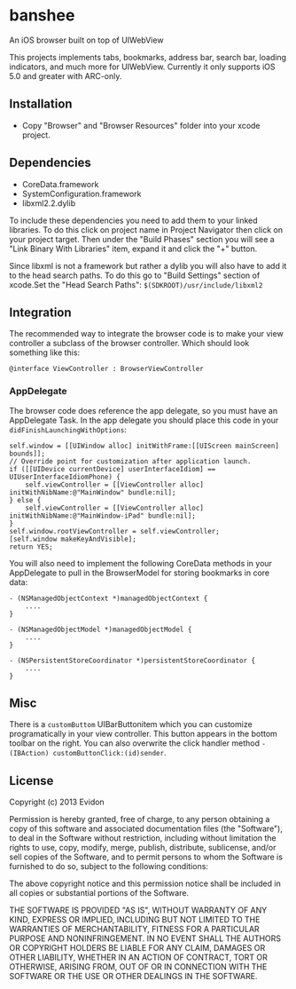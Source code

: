 banshee
=======

An iOS browser built on top of UIWebView

This projects implements tabs, bookmarks, address bar, search bar, loading indicators, and much more for UIWebView. Currently it only supports iOS 5.0 and greater with ARC-only.  

## Installation

* Copy "Browser" and "Browser Resources" folder into your xcode project.


## Dependencies

* CoreData.framework
* SystemConfiguration.framework
* libxml2.2.dylib

To include these dependencies you need to add them to your linked libraries. To do this click on project name in Project Navigator then click on your project target. Then under the "Build Phases" section you will see a "Link Binary With Libraries" item, expand it and click the "+" button.

Since libxml is not a framework but rather a dylib you will also have to add it to the head search paths. To do this go to "Build Settings" section of xcode.Set the "Head Search Paths": `$(SDKROOT)/usr/include/libxml2`


## Integration

The recommended way to integrate the browser code is to make your view controller a subclass of the browser controller. Which should look something like this:

    @interface ViewController : BrowserViewController


### AppDelegate

The browser code does reference the app delegate, so you must have an AppDelegate Task. In the app delegate you should place this code in your `didFinishLaunchingWithOptions`:

    self.window = [[UIWindow alloc] initWithFrame:[[UIScreen mainScreen] bounds]];
    // Override point for customization after application launch.
    if ([[UIDevice currentDevice] userInterfaceIdiom] == UIUserInterfaceIdiomPhone) {
        self.viewController = [[ViewController alloc] initWithNibName:@"MainWindow" bundle:nil];
    } else {
        self.viewController = [[ViewController alloc] initWithNibName:@"MainWindow-iPad" bundle:nil];
    }
    self.window.rootViewController = self.viewController;
    [self.window makeKeyAndVisible];
    return YES;
    
You will also need to implement the following CoreData methods in your AppDelegate to pull in the BrowserModel for storing bookmarks in core data:
    
    - (NSManagedObjectContext *)managedObjectContext {
        ....
    }

    - (NSManagedObjectModel *)managedObjectModel {
        ....
    }

    - (NSPersistentStoreCoordinator *)persistentStoreCoordinator {
        ....
    }

## Misc

  There is a `customButtom` UIBarButtonitem which you can customize programatically in your view controller. This button appears in the bottom toolbar on the right. You can also overwrite the click handler method `-(IBAction) customButtonClick:(id)sender`.


## License

Copyright (c) 2013 Evidon

Permission is hereby granted, free of charge, to any person
obtaining a copy of this software and associated documentation
files (the "Software"), to deal in the Software without
restriction, including without limitation the rights to use,
copy, modify, merge, publish, distribute, sublicense, and/or sell
copies of the Software, and to permit persons to whom the
Software is furnished to do so, subject to the following
conditions:

The above copyright notice and this permission notice shall be
included in all copies or substantial portions of the Software.

THE SOFTWARE IS PROVIDED "AS IS", WITHOUT WARRANTY OF ANY KIND,
EXPRESS OR IMPLIED, INCLUDING BUT NOT LIMITED TO THE WARRANTIES
OF MERCHANTABILITY, FITNESS FOR A PARTICULAR PURPOSE AND
NONINFRINGEMENT. IN NO EVENT SHALL THE AUTHORS OR COPYRIGHT
HOLDERS BE LIABLE FOR ANY CLAIM, DAMAGES OR OTHER LIABILITY,
WHETHER IN AN ACTION OF CONTRACT, TORT OR OTHERWISE, ARISING
FROM, OUT OF OR IN CONNECTION WITH THE SOFTWARE OR THE USE OR
OTHER DEALINGS IN THE SOFTWARE.
